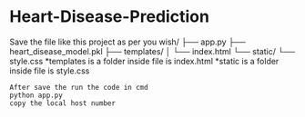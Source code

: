 # Heart-Disease-Prediction
Save the file like this 
project as per you wish/
├── app.py
├── heart_disease_model.pkl
├── templates/
│   └── index.html
└── static/
    └── style.css
    *templates is a folder inside file is index.html
    *static is a folder inside file is style.css

    After save the run the code in cmd 
    python app.py
    copy the local host number
